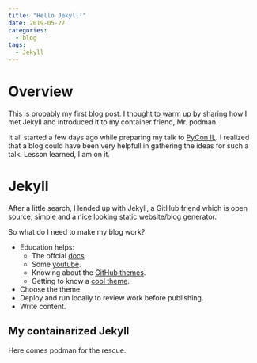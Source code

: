 ```yaml
---
title: "Hello Jekyll!"
date: 2019-05-27
categories:
  - blog
tags:
  - Jekyll
---
```


# Overview
This is probably my first blog post.
I thought to warm up by sharing how I met Jekyll and introduced it to my
container friend, Mr. podman.

It all started a few days ago while preparing my talk to
[PyCon IL](https://pycon.org.il/2019/). I realized that a blog could have
been very helpfull in gathering the ideas for such a talk.
Lesson learned, I am on it.

# Jekyll
After a little search, I lended up with Jekyll, a GitHub friend which is
open source, simple and a nice looking static website/blog generator.

So what do I need to make my blog work?
- Education helps:
  - The offcial [docs](https://jekyllrb.com/docs/).
  - Some [youtube](https://www.youtube.com/playlist?list=PLLAZ4kZ9dFpOPV5C5Ay0pHaa0RJFhcmcB).
  - Knowing about the [GitHub themes](https://pages.github.com/themes/).
  - Getting to know a [cool theme](https://github.com/mmistakes/minimal-mistakes).
- Choose the theme.
- Deploy and run locally to review work before publishing.
- Write content.

## My containarized Jekyll
Here comes podman for the rescue.

